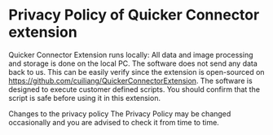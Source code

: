 # Privacy Policy of Quicker Connector extension

Quicker Connector Extension runs locally: All data and image processing and storage is done on the local PC. 
The software does not send any data back to us. This can be easily verify since the extension is open-sourced on https://github.com/cuiliang/QuickerConnectorExtension.
The software is designed to execute customer defined scripts. You should confirm that the script is safe before using it in this extension.

Changes to the privacy policy
The Privacy Policy may be changed occasionally and you are advised to check it from time to time.